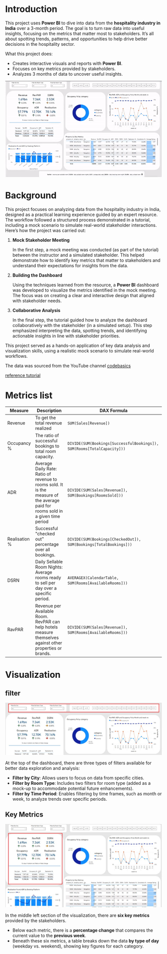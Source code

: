 # Introduction

This project uses **Power BI** to dive into data from the **hospitality industry in India** over a 3-month period. The goal is to turn raw data into useful insights, focusing on the metrics that matter most to stakeholders. It’s all about spotting trends, patterns, and opportunities to help drive better decisions in the hospitality sector.

What this project does:

- Creates interactive visuals and reports with **Power BI**.
- Focuses on key metrics provided by stakeholders.
- Analyzes 3 months of data to uncover useful insights.


![overview](/assets/overview_DB.gif)


    
# Background

This project focuses on analyzing data from the hospitality industry in India, designed as a practical learning experience guided by an expert resource. The workflow followed a structured process demonstrated in a tutorial, including a mock scenario to simulate real-world stakeholder interactions. Here’s how the project was carried out:

1. **Mock Stakeholder Meeting**
    
    In the first step, a mock meeting was conducted (as part of the tutorial) between the instructor and a simulated stakeholder. This helped demonstrate how to identify key metrics that matter to stakeholders and understand their expectations for insights from the data.
    
2. **Building the Dashboard**
    
    Using the techniques learned from the resource, a **Power BI** dashboard was developed to visualize the metrics identified in the mock meeting. The focus was on creating a clear and interactive design that aligned with stakeholder needs.
    
3. **Collaborative Analysis**
    
    In the final step, the tutorial guided how to analyze the dashboard collaboratively with the stakeholder (in a simulated setup). This step emphasized interpreting the data, spotting trends, and identifying actionable insights in line with stakeholder priorities.
    

This project served as a hands-on application of key data analysis and visualization skills, using a realistic mock scenario to simulate real-world workflows.



The data was sourced from the YouTube channel [codebasics](https://www.youtube.com/@codebasics)

[reference tutorial](https://www.youtube.com/watch?v=tT4V7zguCnc&list=PLeo1K3hjS3uv_e0HUEu1CVCOikPay64p8)

# Metrics list

| Measure | Description | DAX Formula |
| --- | --- | --- |
| Revenue | To get the total revenue realized | `SUM(Sales[Revenue])` |
| Occupancy % | The ratio of successful bookings to total room capacity. | `DIVIDE(SUM(Bookings[SuccessfulBookings]), SUM(Rooms[TotalCapacity]))` |
| ADR | Average Daily Rate: Ratio of revenue to rooms sold.     It is the measure of the average paid for rooms sold in a given time period | `DIVIDE(SUM(Sales[Revenue]), SUM(Bookings[RoomsSold]))` |
| Realisation % | Successful "checked out" percentage over all bookings. | `DIVIDE(SUM(Bookings[CheckedOut]), SUM(Bookings[TotalBookings]))` |
| DSRN | Daily Sellable Room Nights: Average rooms ready to sell per day over a specific period. | `AVERAGEX(CalendarTable, SUM(Rooms[AvailableRooms]))` |
| RavPAR | Revenue per Available Room. RevPAR can help hotels measure themselves against other properties or brands. | `DIVIDE(SUM(Sales[Revenue]), SUM(Rooms[AvailableRooms]))` |

# Visualization

## filter

![filter](/assets/filter.JPG)

At the top of the dashboard, there are three types of filters available for better data exploration and analysis:

- **Filter by City**: Allows users to focus on data from specific cities.
- **Filter by Room Type**: Includes two filters for room type (added as a mock-up to accommodate potential future enhancements).
- **Filter by Time Period**: Enables filtering by time frames, such as month or week, to analyze trends over specific periods.

## Key Metrics

![key metrics](/assets/keyMetrics.JPG)

In the middle left section of the visualization, there are **six key metrics** provided by the stakeholders.

- Below each metric, there is a **percentage change** that compares the current value to the **previous week**.
- Beneath these six metrics, a table breaks down the data **by type of day** (weekday vs. weekend), showing key figures for each category.
